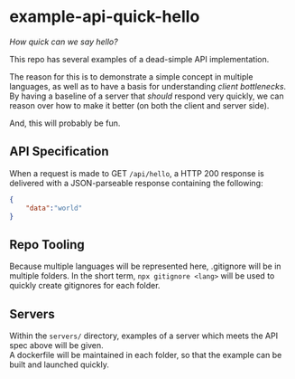 # example-api-quick-hello
*How quick can we say hello?*

This repo has several examples of a dead-simple API implementation.

The reason for this is to demonstrate a simple concept in multiple languages, as well as to have a basis for understanding *client bottlenecks*.  By having a baseline of a server that *should* respond very quickly, we can reason over how to make it better (on both the client and server side).

And, this will probably be fun.

## API Specification

When a request is made to GET `/api/hello`, a HTTP 200 response is delivered with a JSON-parseable response containing the following:

```json
{
    "data":"world"
}

```


## Repo Tooling
Because multiple languages will be represented here, .gitignore will be in multiple folders.  In the short term, `npx gitignore <lang>` will be used to quickly create gitignores for each folder.

## Servers
Within the `servers/` directory, examples of a server which meets the API spec above will be given.  
A dockerfile will be maintained in each folder, so that the example can be built and launched quickly.
